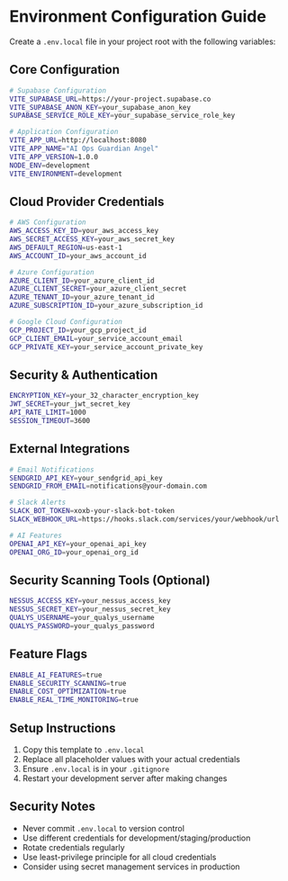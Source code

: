 # Environment Configuration Guide

Create a `.env.local` file in your project root with the following variables:

## Core Configuration
```bash
# Supabase Configuration
VITE_SUPABASE_URL=https://your-project.supabase.co
VITE_SUPABASE_ANON_KEY=your_supabase_anon_key
SUPABASE_SERVICE_ROLE_KEY=your_supabase_service_role_key

# Application Configuration
VITE_APP_URL=http://localhost:8080
VITE_APP_NAME="AI Ops Guardian Angel"
VITE_APP_VERSION=1.0.0
NODE_ENV=development
VITE_ENVIRONMENT=development
```

## Cloud Provider Credentials
```bash
# AWS Configuration
AWS_ACCESS_KEY_ID=your_aws_access_key
AWS_SECRET_ACCESS_KEY=your_aws_secret_key
AWS_DEFAULT_REGION=us-east-1
AWS_ACCOUNT_ID=your_aws_account_id

# Azure Configuration
AZURE_CLIENT_ID=your_azure_client_id
AZURE_CLIENT_SECRET=your_azure_client_secret
AZURE_TENANT_ID=your_azure_tenant_id
AZURE_SUBSCRIPTION_ID=your_azure_subscription_id

# Google Cloud Configuration
GCP_PROJECT_ID=your_gcp_project_id
GCP_CLIENT_EMAIL=your_service_account_email
GCP_PRIVATE_KEY=your_service_account_private_key
```

## Security & Authentication
```bash
ENCRYPTION_KEY=your_32_character_encryption_key
JWT_SECRET=your_jwt_secret_key
API_RATE_LIMIT=1000
SESSION_TIMEOUT=3600
```

## External Integrations
```bash
# Email Notifications
SENDGRID_API_KEY=your_sendgrid_api_key
SENDGRID_FROM_EMAIL=notifications@your-domain.com

# Slack Alerts
SLACK_BOT_TOKEN=xoxb-your-slack-bot-token
SLACK_WEBHOOK_URL=https://hooks.slack.com/services/your/webhook/url

# AI Features
OPENAI_API_KEY=your_openai_api_key
OPENAI_ORG_ID=your_openai_org_id
```

## Security Scanning Tools (Optional)
```bash
NESSUS_ACCESS_KEY=your_nessus_access_key
NESSUS_SECRET_KEY=your_nessus_secret_key
QUALYS_USERNAME=your_qualys_username
QUALYS_PASSWORD=your_qualys_password
```

## Feature Flags
```bash
ENABLE_AI_FEATURES=true
ENABLE_SECURITY_SCANNING=true
ENABLE_COST_OPTIMIZATION=true
ENABLE_REAL_TIME_MONITORING=true
```

## Setup Instructions

1. Copy this template to `.env.local`
2. Replace all placeholder values with your actual credentials
3. Ensure `.env.local` is in your `.gitignore`
4. Restart your development server after making changes

## Security Notes

- Never commit `.env.local` to version control
- Use different credentials for development/staging/production
- Rotate credentials regularly
- Use least-privilege principle for all cloud credentials
- Consider using secret management services in production 
